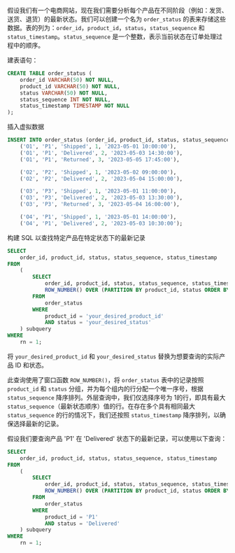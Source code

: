 假设我们有一个电商网站，现在我们需要分析每个产品在不同阶段（例如：发货、送货、退货）的最新状态。我们可以创建一个名为 `order_status` 的表来存储这些数据。表的列为：`order_id`，`product_id`，`status`，`status_sequence` 和 `status_timestamp`。`status_sequence` 是一个整数，表示当前状态在订单处理过程中的顺序。

建表语句：

```sql
CREATE TABLE order_status (
    order_id VARCHAR(50) NOT NULL,
    product_id VARCHAR(50) NOT NULL,
    status VARCHAR(50) NOT NULL,
    status_sequence INT NOT NULL,
    status_timestamp TIMESTAMP NOT NULL
);

```

插入虚拟数据

```sql
INSERT INTO order_status (order_id, product_id, status, status_sequence, status_timestamp) VALUES
    ('O1', 'P1', 'Shipped', 1, '2023-05-01 10:00:00'),
    ('O1', 'P1', 'Delivered', 2, '2023-05-03 14:30:00'),
    ('O1', 'P1', 'Returned', 3, '2023-05-05 17:45:00'),

    ('O2', 'P2', 'Shipped', 1, '2023-05-02 09:00:00'),
    ('O2', 'P2', 'Delivered', 2, '2023-05-04 15:00:00'),

    ('O3', 'P3', 'Shipped', 1, '2023-05-01 11:00:00'),
    ('O3', 'P3', 'Delivered', 2, '2023-05-03 13:30:00'),
    ('O3', 'P3', 'Returned', 3, '2023-05-04 16:00:00'),

    ('O4', 'P1', 'Shipped', 1, '2023-05-01 14:00:00'),
    ('O4', 'P1', 'Delivered', 2, '2023-05-03 10:30:00');

```

构建 SQL 以查找特定产品在特定状态下的最新记录

```sql
SELECT
    order_id, product_id, status, status_sequence, status_timestamp
FROM
    (
        SELECT
            order_id, product_id, status, status_sequence, status_timestamp,
            ROW_NUMBER() OVER (PARTITION BY product_id, status ORDER BY status_sequence DESC, status_timestamp DESC) AS rn
        FROM
            order_status
        WHERE
            product_id = 'your_desired_product_id'
            AND status = 'your_desired_status'
    ) subquery
WHERE
    rn = 1;

```

将 `your_desired_product_id` 和 `your_desired_status` 替换为想要查询的实际产品 ID 和状态。

此查询使用了窗口函数 `ROW_NUMBER()`，将 `order_status` 表中的记录按照 `product_id` 和 `status` 分组，并为每个组内的行分配一个唯一序号，根据 `status_sequence` 降序排列。外层查询中，我们仅选择序号为 1的行，即具有最大 `status_sequence`（最新状态顺序）值的行。在存在多个具有相同最大 `status_sequence` 的行的情况下，我们还按照 `status_timestamp` 降序排列，以确保选择最新的记录。

假设我们要查询产品 'P1' 在 'Delivered' 状态下的最新记录，可以使用以下查询：

```sql
SELECT
    order_id, product_id, status, status_sequence, status_timestamp
FROM
    (
        SELECT
            order_id, product_id, status, status_sequence, status_timestamp,
            ROW_NUMBER() OVER (PARTITION BY product_id, status ORDER BY status_sequence DESC, status_timestamp DESC) AS rn
        FROM
            order_status
        WHERE
            product_id = 'P1'
            AND status = 'Delivered'
    ) subquery
WHERE
    rn = 1;

```


